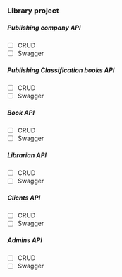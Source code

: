 ### Library project

##### Publishing company API
- [ ] CRUD
- [ ] Swagger
##### Publishing Classification books API
- [ ] CRUD
- [ ] Swagger
##### Book API
- [ ] CRUD
- [ ] Swagger
##### Librarian API
- [ ] CRUD
- [ ] Swagger
##### Clients API
- [ ] CRUD
- [ ] Swagger
##### Admins API
- [ ] CRUD
- [ ] Swagger